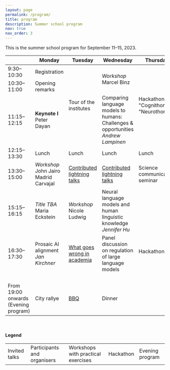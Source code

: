 ```yaml
---
layout: page
permalink: /program/
title: program
description: Summer school program
nav: true
nav_order: 3
---
```



This is the summer school program for September 11–15, 2023.

<table class="table-responsive">
  <thead>
    <tr>
      <th scope="col"></th>
      <th scope="col">Monday</th>
      <th scope="col">Tuesday</th>
      <th scope="col">Wednesday</th>
      <th scope="col">Thursday</th>
      <th scope="col">Friday</th>
    </tr>
  </thead>
  <tbody>
    <tr>
        <td> 9:30–10:30 </td>
        <td class="table-warning"> Registration </td>
        <td rowspan="3" class="table-warning"> Tour of the institutes </td>
        <td rowspan="2" class="table-danger"> <em> Workshop </em> <br> Marcel Binz </td>
        <td rowspan="3" class="table-info"> Hackathon / "Cognithon" / "Neurothon" </td>
        <td rowspan="2" class="table-info"> Hackathon </td>
    </tr>
    <tr>
        <td> 10:30–11:00 </td>
        <td class="table-warning"> Opening remarks </td>
    </tr>
    <tr>
        <td> 11:15–12:15 </td>
        <td class="table-primary"> <strong>Keynote I</strong> <br> Peter Dayan </td>
        <td class="table-primary"> Comparing language models to humans: Challenges & opportunities <br> <em> Andrew Lampinen </em> </td>
        <td class="table-info">5-min pitches</td>
    </tr>
    <tr>
        <td> 12:15–13:30 </td>
        <td> Lunch </td>
        <td> Lunch </td>
        <td> Lunch </td>
        <td> Lunch </td>
        <td> Lunch </td>
    </tr>
    <tr>
        <td> 13:30–15:00 </td>
        <td class="table-danger"> <em> Workshop </em> <br> John Jairo Madrid Carvajal </td>
        <td class="table-warning"> <a href="/contributed-talks-I/">Contributed lightning talks</a> </td>
        <td class="table-warning"> <a href="/contributed-talks-II/">Contributed lightning talks</a> </td>
        <td class="table-danger"> Science communication seminar </td>
        <td rowspan="2" class="table-info"> Feedback and announcing hackathon winners </td>
    </tr>
    <tr>
        <td rowspan="2"> 15:15–16:15 </td>
        <td rowspan="2" class="table-primary"> <em> Title TBA </em> <br> Maria Eckstein </td>
        <td rowspan="2" class="table-danger"> <em> Workshop </em> <br> Nicole Ludwig </td>
        <td rowspan="2" class="table-primary"> Neural language models and human linguistic knowledge <br> <em>Jennifer Hu</em> </td>
        <td rowspan="6" class="table-info"> Hackathon </td>
    </tr>
    <tr>
        <td rowspan="2" class="table-primary"> 16:00–17:00 <br> <strong> Keynote II</strong> <br> Noah Goodman </td>
    </tr>
    <tr>
        <td rowspan="2"> 16:30–17:30 </td>
        <td rowspan="2" class="table-primary"> Prosaic AI alignment <br> <em> Jan Kirchner </em> </td>
        <td rowspan="2" class="table-danger"> <a href="/what-goes-wrong/"> What goes wrong in academia </a></td>
        <td rowspan="2" class="table-danger"> Panel discussion on regulation of large language models</td>
    </tr>
    <tr>
        <td class="table-warning"> Closing remarks </td>
    </tr>
    <tr>
        <td> &nbsp; </td>
        <td> &nbsp; </td>
        <td> &nbsp; </td>
        <td> &nbsp; </td>
        <td> &nbsp; </td>
    </tr>
    <tr>
        <td> From 19:00 onwards (Evening program) </td>
        <td class="table-success"> City rallye </td>
        <td class="table-success"> <a href="/news/BBQ/">BBQ</a> </td>
        <td class="table-success"> Dinner </td>
        <td></td>
    </tr>
  </tbody>
</table>

<br>

#### Legend

<table class="table-responsive">
  <tbody>
    <tr>
        <td class="table-primary">Invited talks</td>
        <td class="table-warning">Participants and organisers</td>
        <td  class="table-danger">Workshops with practical exercises</td>
        <td class="table-info">Hackathon</td>
        <td class="table-success">Evening program</td>
    </tr>
  </tbody>
</table>